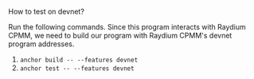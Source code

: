 How to test on devnet?

Run the following commands. Since this program interacts with Raydium CPMM, we need to build our program with Raydium CPMM's devnet program addresses.

1. `anchor build -- --features devnet`
2. `anchor test -- --features devnet`

